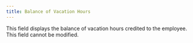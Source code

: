 ```yaml
---
title: Balance of Vacation Hours
---
```



This field displays the balance of vacation hours credited to the employee. This field cannot be modified.
